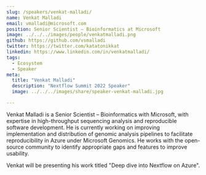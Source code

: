```yaml
---
slug: /speakers/venkat-malladi/
name: Venkat Malladi
email: vmalladi@microsoft.com
position: Senior Scientist – Bioinformatics at Microsoft
image: ../../../images/people/venkatmalladi.png
github: https://github.com/vsmalladi
twitter: https://twitter.com/katatonikkat
linkedin: https://www.linkedin.com/in/venkatmalladi/
tags:
  - Ecosystem
  - Speaker
meta:
  title: "Venkat Malladi"
  description: "Nextflow Summit 2022 Speaker"
  image: ../../../images/share/speaker-venkat-malladi.jpg

---
```

Venkat Malladi is a Senior Scientist – Bioinformatics with Microsoft, with expertise in high-throughput sequencing analysis and reproducible software development. He is currently working on improving implementation and distribution of genomic analysis pipelines to facilitate reproducibility in Azure under Microsoft Genomics. He works with the open-source community to identify appropriate gaps and features to improve usability.

Venkat will be presenting his work titled "Deep dive into Nextflow on Azure".
